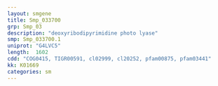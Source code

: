 ```yaml
---
layout: smgene
title: Smp_033700
grp: Smp_03
description: "deoxyribodipyrimidine photo lyase"
smp: Smp_033700.1
uniprot: "G4LVC5"
length:  1602
cdd: "COG0415, TIGR00591, cl02999, cl20252, pfam00875, pfam03441"
kk: K01669
categories: sm
---
```

